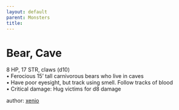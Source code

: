 ```yaml
---
layout: default
parent: Monsters
title:
---
```

# Bear, Cave
8 HP, 17 STR, claws (d10)  
• Ferocious 15’ tall carnivorous bears who live in caves  
• Have poor eyesight, but track using smell. Follow tracks of blood  
• Critical damage: Hug victims for d8 damage  

author: [xenio](https://xenioinabottle.blogspot.com/2021/02/classic-monsters-for-cairnito-part-1.html)
